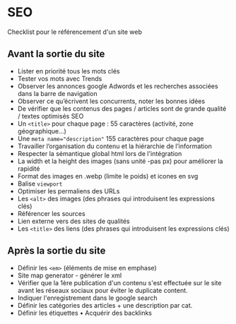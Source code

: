 # SEO
Checklist pour le référencement d'un site web

## Avant la sortie du site

* Lister en priorité tous les mots clés
* Tester vos mots avec Trends
* Observer les annonces google Adwords et les recherches associées dans la barre de navigation
* Observer ce qu’écrivent les concurrents, noter les bonnes idées
* De vérifier que les contenus des pages / articles sont de grande qualité / textes optimisés SEO
* Un `<title>` pour chaque page : 55 caractères (activité, zone géographique...)
* Une `meta name="description"` 155 caractères pour chaque page
* Travailler l’organisation du contenu et la hiérarchie de l’information
* Respecter la sémantique global html lors de l'intégration
* La width et la height des images (sans unité -pas px) pour améliorer la rapidité
* Format des images en .webp (limite le poids) et icones en svg
* Balise `viewport`
* Optimiser les permaliens des URLs
* Les `<alt>` des images (des phrases qui introduisent les expressions clés)
* Référencer les sources
* Lien externe vers des sites de qualités
* Les `<title>` des liens (des phrases qui introduisent les expressions clés)
  
## Après la sortie du site
  
* Définir les `<em>` (éléments de mise en emphase)
* Site map generator - générer le xml
* Vérifier que la 1ère publication d'un contenu s'est effectuée sur le site avant les réseaux sociaux pour éviter le duplicate content.
* Indiquer l'enregistrement dans le google search
* Définir les catégories des articles + une description par cat.
* Définir les étiquettes • Acquérir des backlinks
